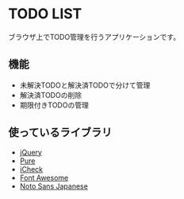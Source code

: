 TODO LIST
=========

ブラウザ上でTODO管理を行うアプリケーションです。

機能
----

-	未解決TODOと解決済TODOで分けて管理
-	解決済TODOの削除
-	期限付きTODOの管理

使っているライブラリ
--------------------

-	[jQuery](http://jquery.com/)
-	[Pure](http://purecss.io/)
-	[iCheck](http://fronteed.com/iCheck/)
-	[Font Awesome](http://fortawesome.github.io/Font-Awesome/)
-	[Noto Sans Japanese](https://www.google.com/get/noto/)
